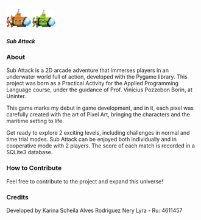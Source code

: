 ![](asset/image/Player1.png)                            ![](asset/image/Player2.png)

##### Sub Attack  

### About
Sub Attack is a 2D arcade adventure that immerses players in an underwater world full of action, developed with the Pygame library. This project was born as a Practical Activity for the Applied Programming Language course, under the guidance of Prof. Vinicius Pozzobon Borin, at Uninter.

This game marks my debut in game development, and in it, each pixel was carefully created with the art of Pixel Art, bringing the characters and the maritime setting to life.

Get ready to explore 2 exciting levels, including challenges in normal and time trial modes. Sub Attack can be enjoyed both individually and in cooperative mode with 2 players. The score of each match is recorded in a SQLite3 database.

### How to Contribute
Feel free to contribute to the project and expand this universe!

### Credits
Developed by Karina Scheila Alves Rodriguez Nery Lyra - Ru: 4611457

